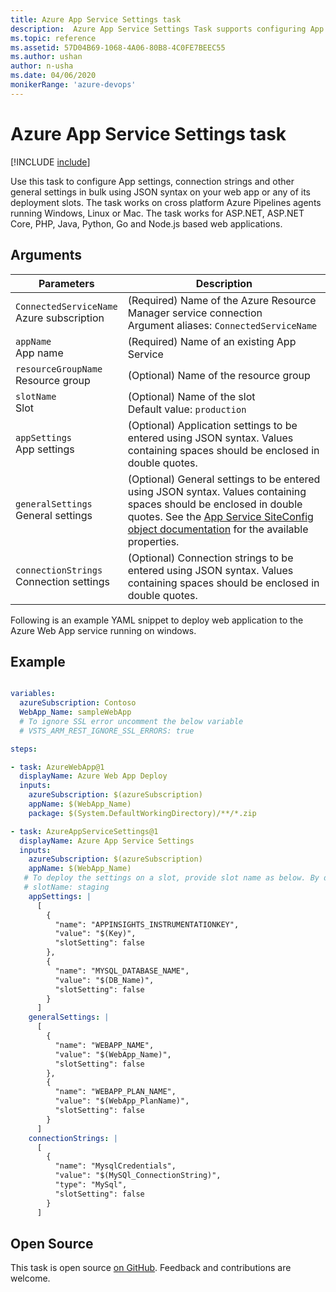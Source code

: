 ```yaml
---
title: Azure App Service Settings task
description:  Azure App Service Settings Task supports configuring App settings, connection strings and other general settings in bulk using JSON syntax on your web app or any of its deployment slots. 
ms.topic: reference
ms.assetid: 57D04B69-1068-4A06-80B8-4C0FE7BEEC55
ms.author: ushan
author: n-usha
ms.date: 04/06/2020
monikerRange: 'azure-devops'
---
```


# Azure App Service Settings task

[!INCLUDE [include](../../includes/version-team-services.md)]

Use this task to configure App settings, connection strings and other general settings in bulk using JSON syntax on your web app or any of its deployment slots. 
The task works on cross platform Azure Pipelines agents running Windows, Linux or Mac.
The task works for ASP.NET, ASP.NET Core, PHP, Java, Python, Go and Node.js based web applications.

## Arguments

|Parameters|Description|
|--- |--- |
|`ConnectedServiceName`<br/>Azure subscription|(Required) Name of the Azure Resource Manager service connection <br/>Argument aliases: `ConnectedServiceName`|
|`appName`<br/>App name|(Required) Name of an existing App Service|
|`resourceGroupName`<br/>Resource group|(Optional) Name of the resource group|
|`slotName`<br/>Slot|(Optional) Name of the slot<br/>Default value: `production`|
|`appSettings`<br/>App settings|(Optional) Application settings to be entered using JSON syntax. Values containing spaces should be enclosed in double quotes.|
|`generalSettings`<br/>General settings|(Optional) General settings to be entered using JSON syntax. Values containing spaces should be enclosed in double quotes. See the [App Service SiteConfig object documentation](/azure/templates/microsoft.web/sites#siteconfig-object) for the available properties.|
|`connectionStrings`<br/>Connection settings|(Optional) Connection strings to be entered using JSON syntax. Values containing spaces should be enclosed in double quotes.|

Following is an example YAML snippet to deploy web application to the Azure Web App service running on windows.

## Example

```YAML

variables:
  azureSubscription: Contoso
  WebApp_Name: sampleWebApp
  # To ignore SSL error uncomment the below variable
  # VSTS_ARM_REST_IGNORE_SSL_ERRORS: true

steps:

- task: AzureWebApp@1
  displayName: Azure Web App Deploy
  inputs:
    azureSubscription: $(azureSubscription)
    appName: $(WebApp_Name)
    package: $(System.DefaultWorkingDirectory)/**/*.zip

- task: AzureAppServiceSettings@1
  displayName: Azure App Service Settings
  inputs:
    azureSubscription: $(azureSubscription)
    appName: $(WebApp_Name)
   # To deploy the settings on a slot, provide slot name as below. By default, the settings would be applied to the actual Web App (Production slot)
   # slotName: staging
    appSettings: |
      [
        {
          "name": "APPINSIGHTS_INSTRUMENTATIONKEY",
          "value": "$(Key)",
          "slotSetting": false
        },
        {
          "name": "MYSQL_DATABASE_NAME",
          "value": "$(DB_Name)", 
          "slotSetting": false
        }
      ]
    generalSettings: |
      [
        {
          "name": "WEBAPP_NAME",
          "value": "$(WebApp_Name)",
          "slotSetting": false
        },
        {
          "name": "WEBAPP_PLAN_NAME",
          "value": "$(WebApp_PlanName)",
          "slotSetting": false
        }
      ]
    connectionStrings: |
      [
        {
          "name": "MysqlCredentials",
          "value": "$(MySQl_ConnectionString)",
          "type": "MySql",
          "slotSetting": false
        }
      ]

```

## Open Source

This task is open source [on GitHub](https://github.com/Microsoft/azure-pipelines-tasks). Feedback and contributions are welcome.
